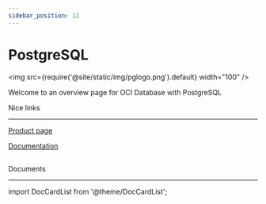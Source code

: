 ```yaml
---
sidebar_position: 12
---
```


# PostgreSQL
<img src={require('@site/static/img/pglogo.png').default} width="100" />

Welcome to an overview page for OCI Database with PostgreSQL


Nice links

---

[Product page](https://www.oracle.com/cloud/postgresql/)

[Documentation](https://docs.oracle.com/en-us/iaas/Content/postgresql/home.htm)

##
##
Documents

---
import DocCardList from '@theme/DocCardList';

<DocCardList />
